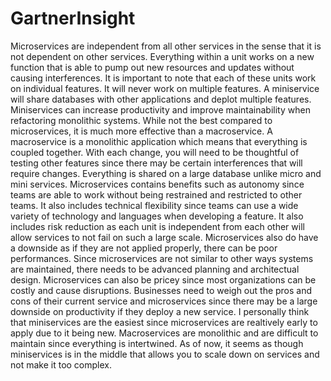 # GartnerInsight

Microservices are independent from all other services in the sense that it is not dependent on other services. Everything within a unit works on a new function that is able to pump out new resources and updates without causing interferences. It is important to note that each of these units work on individual features. It will never work on multiple features. A miniservice will share databases with other applications and deplot multiple features. Miniservices can increase productivity and improve maintainability when refactoring monolithic systems. While not the best compared to microservices, it is much more effective than a macroservice. A macroservice is a monolithic application which means that everything is coupled together. With each change, you will need to be thoughtful of testing other features since there may be certain interferences that will require changes. Everything is shared on a large database unlike micro and mini services. Microservices contains benefits such as autonomy since teams are able to work without being restrained and restricted to other teams. It also includes technical flexibility since teams can use a wide variety of technology and languages when developing a feature. It also includes risk reduction as each unit is independent from each other will allow services to not fail on such a large scale. Microservices also do have a downside as if they are not applied properly, there can be poor performances. Since microservices are not similar to other ways systems are maintained, there needs to be advanced planning and architectual design. Microservices can also be pricey since most organizations can be costly and cause disruptions. Businesses need to weigh out the pros and cons of their current service and microservices since there may be a large downside on productivity if they deploy a new service. I personally think that miniservices are the easiest since microservices are realtively early to apply due to it being new. Macroservices are monolithic and are difficult to maintain since everything is intertwined. As of now, it seems as though miniservices is in the middle that allows you to scale down on services and not make it too complex.
